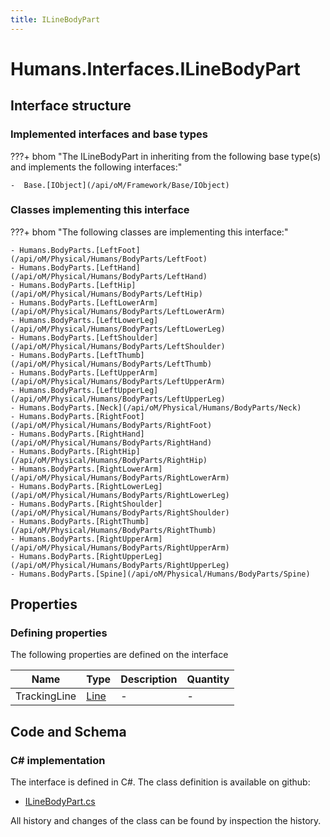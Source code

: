 ```yaml
---
title: ILineBodyPart
---
```


# Humans.Interfaces.ILineBodyPart



## Interface structure

### Implemented interfaces and base types

???+ bhom "The ILineBodyPart in inheriting from the following base type(s) and implements the following interfaces:"

    -  Base.[IObject](/api/oM/Framework/Base/IObject)


### Classes implementing this interface

???+ bhom "The following classes are implementing this interface:"

    - Humans.BodyParts.[LeftFoot](/api/oM/Physical/Humans/BodyParts/LeftFoot)
    - Humans.BodyParts.[LeftHand](/api/oM/Physical/Humans/BodyParts/LeftHand)
    - Humans.BodyParts.[LeftHip](/api/oM/Physical/Humans/BodyParts/LeftHip)
    - Humans.BodyParts.[LeftLowerArm](/api/oM/Physical/Humans/BodyParts/LeftLowerArm)
    - Humans.BodyParts.[LeftLowerLeg](/api/oM/Physical/Humans/BodyParts/LeftLowerLeg)
    - Humans.BodyParts.[LeftShoulder](/api/oM/Physical/Humans/BodyParts/LeftShoulder)
    - Humans.BodyParts.[LeftThumb](/api/oM/Physical/Humans/BodyParts/LeftThumb)
    - Humans.BodyParts.[LeftUpperArm](/api/oM/Physical/Humans/BodyParts/LeftUpperArm)
    - Humans.BodyParts.[LeftUpperLeg](/api/oM/Physical/Humans/BodyParts/LeftUpperLeg)
    - Humans.BodyParts.[Neck](/api/oM/Physical/Humans/BodyParts/Neck)
    - Humans.BodyParts.[RightFoot](/api/oM/Physical/Humans/BodyParts/RightFoot)
    - Humans.BodyParts.[RightHand](/api/oM/Physical/Humans/BodyParts/RightHand)
    - Humans.BodyParts.[RightHip](/api/oM/Physical/Humans/BodyParts/RightHip)
    - Humans.BodyParts.[RightLowerArm](/api/oM/Physical/Humans/BodyParts/RightLowerArm)
    - Humans.BodyParts.[RightLowerLeg](/api/oM/Physical/Humans/BodyParts/RightLowerLeg)
    - Humans.BodyParts.[RightShoulder](/api/oM/Physical/Humans/BodyParts/RightShoulder)
    - Humans.BodyParts.[RightThumb](/api/oM/Physical/Humans/BodyParts/RightThumb)
    - Humans.BodyParts.[RightUpperArm](/api/oM/Physical/Humans/BodyParts/RightUpperArm)
    - Humans.BodyParts.[RightUpperLeg](/api/oM/Physical/Humans/BodyParts/RightUpperLeg)
    - Humans.BodyParts.[Spine](/api/oM/Physical/Humans/BodyParts/Spine)


## Properties



### Defining properties

The following properties are defined on the interface

| Name             | Type             | Description      | Quantity         |
|------------------|------------------|------------------|------------------|
| TrackingLine | [Line](/api/oM/Dimensional/Geometry/Line) | - | - |


## Code and Schema

### C# implementation

The interface is defined in C#. The class definition is available on github:

- [ILineBodyPart.cs](https://github.com/BHoM/BHoM/blob/develop/Humans_oM/Interfaces\ILineBodyPart.cs)

All history and changes of the class can be found by inspection the history.
